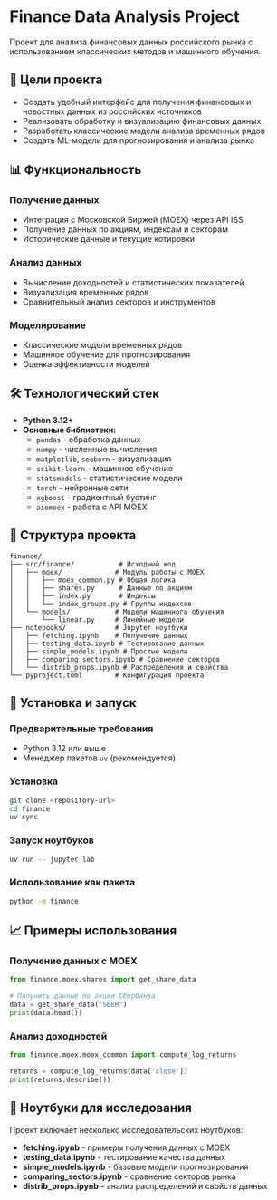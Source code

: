 # Finance Data Analysis Project

Проект для анализа финансовых данных российского рынка с использованием классических методов и машинного обучения.

## 🎯 Цели проекта

- Создать удобный интерфейс для получения финансовых и новостных данных из российских источников
- Реализовать обработку и визуализацию финансовых данных
- Разработать классические модели анализа временных рядов
- Создать ML-модели для прогнозирования и анализа рынка

## 📊 Функциональность

### Получение данных
- Интеграция с Московской Биржей (MOEX) через API ISS
- Получение данных по акциям, индексам и секторам
- Исторические данные и текущие котировки

### Анализ данных
- Вычисление доходностей и статистических показателей
- Визуализация временных рядов
- Сравнительный анализ секторов и инструментов

### Моделирование
- Классические модели временных рядов
- Машинное обучение для прогнозирования
- Оценка эффективности моделей

## 🛠 Технологический стек

- **Python 3.12+**
- **Основные библиотеки:**
  - `pandas` - обработка данных
  - `numpy` - численные вычисления
  - `matplotlib`, `seaborn` - визуализация
  - `scikit-learn` - машинное обучение
  - `statsmodels` - статистические модели
  - `torch` - нейронные сети
  - `xgboost` - градиентный бустинг
  - `aiomoex` - работа с API MOEX

## 📁 Структура проекта

```
finance/
├── src/finance/           # Исходный код
│   ├── moex/             # Модуль работы с MOEX
│   │   ├── moex_common.py # Общая логика
│   │   ├── shares.py      # Данные по акциям
│   │   ├── index.py       # Индексы
│   │   └── index_groups.py # Группы индексов
│   └── models/           # Модели машинного обучения
│       └── linear.py     # Линейные модели
├── notebooks/            # Jupyter ноутбуки
│   ├── fetching.ipynb    # Получение данных
│   ├── testing_data.ipynb # Тестирование данных
│   ├── simple_models.ipynb # Простые модели
│   ├── comparing_sectors.ipynb # Сравнение секторов
│   └── distrib_props.ipynb # Распределения и свойства
└── pyproject.toml        # Конфигурация проекта
```

## 🚀 Установка и запуск

### Предварительные требования
- Python 3.12 или выше
- Менеджер пакетов `uv` (рекомендуется)

### Установка
```bash
git clone <repository-url>
cd finance
uv sync
```

### Запуск ноутбуков
```bash
uv run -- jupyter lab
```

### Использование как пакета
```bash
python -m finance
```

## 📈 Примеры использования

### Получение данных с MOEX
```python
from finance.moex.shares import get_share_data

# Получить данные по акции Сбербанка
data = get_share_data("SBER")
print(data.head())
```

### Анализ доходностей
```python
from finance.moex.moex_common import compute_log_returns

returns = compute_log_returns(data['close'])
print(returns.describe())
```

## 🔬 Ноутбуки для исследования

Проект включает несколько исследовательских ноутбуков:

- **fetching.ipynb** - примеры получения данных с MOEX
- **testing_data.ipynb** - тестирование качества данных
- **simple_models.ipynb** - базовые модели прогнозирования
- **comparing_sectors.ipynb** - сравнение секторов рынка
- **distrib_props.ipynb** - анализ распределений и свойств данных
